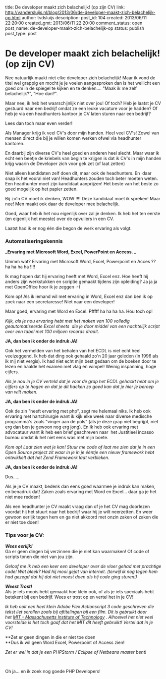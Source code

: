 title: De developer maakt zich belachelijk! (op zijn CV)
link: http://vandersluijs.nl/blog/2013/06/de-developer-maakt-zich-belachelijk-op.html
author: tvdsluijs
description: 
post_id: 104
created: 2013/06/11 22:20:00
created_gmt: 2013/06/11 22:20:00
comment_status: open
post_name: de-developer-maakt-zich-belachelijk-op
status: publish
post_type: post

# De developer maakt zich belachelijk! (op zijn CV)

Nee natuurlijk maakt niet elke developer zich belachelijk! Maar ik vond de titel wel grappig en mocht je je voelen aangesproken dan is het wellicht een goed om in de spiegel te kijken en te denken.... "Maak ik me zelf belachelijk?", "Hoe dan?".  
  
Maar nee, ik heb het waarschijnlijk niet over jou! Of toch? Heb je laatst je CV gestuurd naar een bedrijf omdat ze een leuke vacature voor je hadden? Of heb je via een headhunters kantoor je CV laten sturen naar een bedrijf?  
  
Lees dan toch maar even verder!  
  
Als Manager krijg ik veel CV's door mijn handen. Heel veel CV's! Zowel van mensen direct die bij je willen komen werken ofwel via headhunter kantoren.  
  
En daarbij zijn diverse CV's heel goed en anderen heel slecht. Maar waar ik echt een beetje de kriebels van begin te krijgen is dat ik CV's in mijn handen krijg waarin de Developer zich voor gek zet (of laat zetten)  
  
Niet alleen kandidaten zelf doen dit, maar ook de headhunters. En  daar snap ik het vooral niet van! Headhunters zouden toch beter moeten weten. Een headhunter moet zijn kandidaat aanprijzen! Het beste van het beste zo goed mogelijk op het papier zetten.  
  
Bij zo'n CV moet ik denken, WOW !!!! Deze kandidaat moet ik spreken! Maar nee! Men maakt ook daar de developer mee belachelijk.  
  
Goed, waar heb ik het nou eigenlijk over zal je denken. Ik heb het ten eerste (en eigenlijk het meeste) over de opvullers in een CV.  
  
Laatst had ik er nog één die begon de werk ervaring als volgt.  


  


### Automatiseringskennis

  
**_Ervaring met Microsoft Word, Excel, PowerPoint en Access. _**  
  


  
Ummm wat? Ervaring met Microsoft Word, Excel, Powerpoint en Acces ?? ha ha ha ha !!!!  
  
Ik mag hopen dat hij ervaring heeft met Word, Excel enz. Hoe heeft hij anders zijn werkstukken en scriptie gemaakt tijdens zijn opleiding? Ja ja ja met OpenOffice hoor ik je zeggen :-)  
  
Kom op! Als ik iemand wil met ervaring in Word, Excel enz dan ben ik op zoek naar een secretaresse! Niet naar een developer!  
  
Maar goed, ervaring met Word en Excel. Pfffff ha ha ha ha. Hou toch op!  
  
_Kijk, als je nou ervaring hebt met het maken van 100 volledig geautomatiseerde Excel sheets  die je door middel van een nachtelijk script over een tabel met 100 miljoen records draait._  
  
**JA, dan ben ik onder de indruk JA!**  
  
Ook het vermelden van het behalen van het ECDL is niet echt heel veelzeggend. Ik heb dat ding ook gehaald zo'n 20 jaar geleden (in 1996 als ik mij niet vergis). Ik had niet echt mijn best gedaan om de boeken door te lezen en haalde het examen met vlag en wimpel! Weinig inspanning, hoge cijfers.  
  
_Als je nou in je CV verteld dat je voor de grap het ECDL gehackt hebt om je cijfers op te hogen en dat je dit hacken zo goed kan dat je hier je beroep van wilt maken._  
  
**JA, dan ben ik onder de indruk JA!**  
  
Ook de zin "heeft ervaring met php", zegt me helemaal niks. Ik heb ook ervaring met hartchirurgie want ik kijk elke week naar diverse medische programma's zoals "vinger aan de pols" (als je deze grap niet begrijpt, niet erg dan ben je gewoon nog erg jong). En ik heb ook ervaring met advocatuur want ik heb een brief geschreven naar  het Justitieel incasso bureau omdat ik het niet eens was met mijn boete.  
  
_Kom op! Laat zien wat je kan! Stuur me code of laat me zien dat je in een Open Source project zit waar in je in je ééntje een nieuw framework hebt ontwikkelt dat het Zend Framework laat verbleken._  
  
**JA, dan ben ik onder de indruk JA!**  
  
Dus.....  
  
Als je je CV maakt, bedenk dan eens goed waarmee je indruk kan maken, en benadruk dat! Zaken zoals ervaring met Word en Excel... daar ga je het niet mee redden!  
  
Als een headhunter je CV maakt vraag dan of je het CV mag doorlezen voordat hij het stuurt naar het bedrijf waar hij je wilt neerzetten. En weer gewoon eerlijk tegen hem en ga niet akkoord met onzin zaken of zaken die er niet toe doen!  


### **Tips voor je CV:**

  
_**Wees eerlijk!**_  
Ga er geen dingen bij verzinnen die je niet kan waarmaken! Of code of scripts tonen die niet van jou zijn.  
  
_Geloof me ik heb een keer een developer over de vloer gehad met prachtige code! Wat bleek? Had hij mooi gejat van internet. (terwijl ik nog tegen hem had gezegd dat hij dat niet moest doen als hij code ging sturen!)_  
  
_**Weest Trost!**_  
Als je iets moois hebt gemaakt hoe klein ook, of als je iets speciaals hebt betekent bij een bedrijf. Wees er trost op en vertel het in je CV!  
  
_Ik heb ooit een heel klein Adobe Flex Actionscript 3 code geschreven die tekst liet scrollen zoals bij aftitelingen bij een film. Dit is gebruikt door het [MIT - Massachusetts Institute of Technology](http://web.mit.edu/) . Alhoewel het niet veel voorstelde is het toch gaaf dat het MIT dit heeft gebruikt! Vertel dat in je CV!_  
  
**Zet er geen dingen in die er niet toe doen  
**Dus ik wil geen Word Excel, Powerpoint of Access zien!  
  
_Zet er wel in dat je een PHPStorm / Eclipse of Netbeans master bent!_  
  
   
  
Oh ja... en ik zoek nog goede PHP Developers!